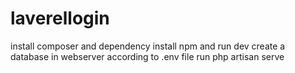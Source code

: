 # laverellogin
install composer and dependency
install npm and run dev
create a database in webserver according to .env file
run php artisan serve
